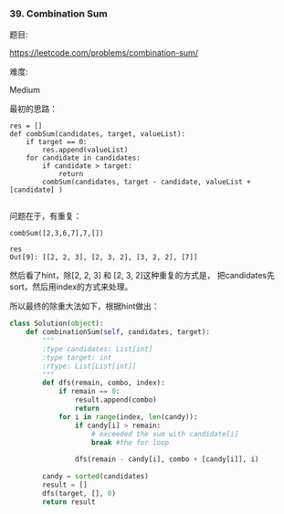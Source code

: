 ### 39. Combination Sum

题目:

<https://leetcode.com/problems/combination-sum/>


难度:

Medium


最初的思路：


```
res = []    
def combSum(candidates, target, valueList):
    if target == 0:
        res.append(valueList)
    for candidate in candidates:
        if candidate > target:
            return
        combSum(candidates, target - candidate, valueList + [candidate] )
                
```


问题在于，有重复：

```
combSum([2,3,6,7],7,[])

res
Out[9]: [[2, 2, 3], [2, 3, 2], [3, 2, 2], [7]]
```

然后看了hint，除[2, 2, 3] 和 [2, 3, 2]这种重复的方式是， 把candidates先sort，然后用index的方式来处理。


所以最终的除重大法如下，根据hint做出：

```python
class Solution(object):
    def combinationSum(self, candidates, target):
        """
        :type candidates: List[int]
        :type target: int
        :rtype: List[List[int]]
        """
        def dfs(remain, combo, index):
            if remain == 0:
                result.append(combo)
                return
            for i in range(index, len(candy)):
                if candy[i] > remain:
                    # exceeded the sum with candidate[i]
                    break #the for loop
                
                dfs(remain - candy[i], combo + [candy[i]], i)
                
        candy = sorted(candidates)
        result = []
        dfs(target, [], 0)
        return result
```
